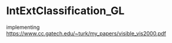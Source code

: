 # IntExtClassification_GL
implementing https://www.cc.gatech.edu/~turk/my_papers/visible_vis2000.pdf
